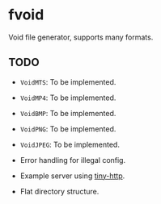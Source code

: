# fvoid

Void file generator, supports many formats.

## TODO

- `VoidMTS`: To be implemented.

- `VoidMP4`: To be implemented.

- `VoidBMP`: To be implemented.

- `VoidPNG`: To be implemented.

- `VoidJPEG`: To be implemented.

- Error handling for illegal config.

- Example server using [tiny-http](https://github.com/tiny-http/tiny-http).

- Flat directory structure.

